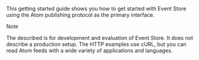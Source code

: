 This getting started guide shows you how to get started with Event Store using the Atom publishing protocol as the primary interface. 

> [!NOTE]
> The described is for development and evaluation of Event Store. It does not describe a production setup. The HTTP examples use cURL, but you can read Atom feeds with a wide variety of applications and languages.
